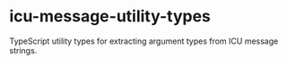 # icu-message-utility-types
TypeScript utility types for extracting argument types from ICU message strings.
